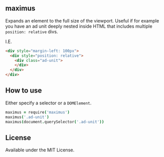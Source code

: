 ## maximus

Expands an element to the full size of the viewport. Useful if for example you have an ad unit deeply nested inside HTML that includes multiple `position: relative` divs.

I.E.

````html
<div style="margin-left: 100px">
  <div style="position: relative">
    <div class="ad-unit">
    </div>
  </div>
</div>
````

## How to use

Either specify a selector or a `DOMElement`.

````coffee
maximus = require('maximus')
maximus('.ad-unit')
maximus(document.querySelector('.ad-unit'))
````

## License
Available under the MIT License.
